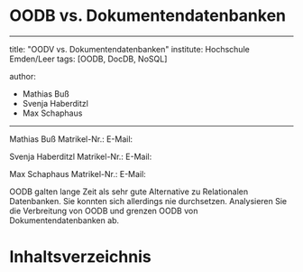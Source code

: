 # OODB vs. Dokumentendatenbanken

---
title: "OODV vs. Dokumentendatenbanken"
institute: Hochschule Emden/Leer
tags: [OODB, DocDB, NoSQL]

author:
- Mathias Buß
- Svenja Haberditzl
- Max Schaphaus
---

Mathias Buß
Matrikel-Nr.:
E-Mail:

Svenja Haberditzl
Matrikel-Nr.:
E-Mail:

Max Schaphaus
Matrikel-Nr.:
E-Mail:


OODB galten lange Zeit als sehr gute Alternative zu Relationalen Datenbanken. Sie konnten sich allerdings nie durchsetzen.
Analysieren Sie die Verbreitung von OODB und grenzen OODB von Dokumentendatenbanken ab.

# Inhaltsverzeichnis








